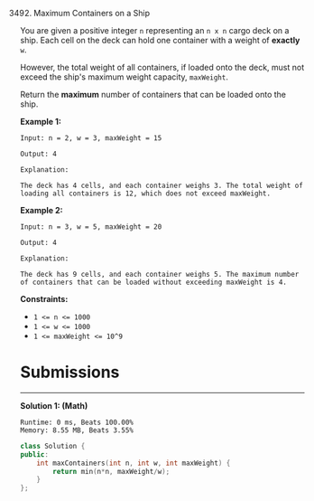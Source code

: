 3492. Maximum Containers on a Ship

You are given a positive integer `n` representing an `n x n` cargo deck on a ship. Each cell on the deck can hold one container with a weight of **exactly** `w`.

However, the total weight of all containers, if loaded onto the deck, must not exceed the ship's maximum weight capacity, `maxWeight`.

Return the **maximum** number of containers that can be loaded onto the ship.

 

**Example 1:**
```
Input: n = 2, w = 3, maxWeight = 15

Output: 4

Explanation:

The deck has 4 cells, and each container weighs 3. The total weight of loading all containers is 12, which does not exceed maxWeight.
```

**Example 2:**
```
Input: n = 3, w = 5, maxWeight = 20

Output: 4

Explanation:

The deck has 9 cells, and each container weighs 5. The maximum number of containers that can be loaded without exceeding maxWeight is 4.
```
 

**Constraints:**

* `1 <= n <= 1000`
* `1 <= w <= 1000`
* `1 <= maxWeight <= 10^9`

# Submissions
---
**Solution 1: (Math)**
```
Runtime: 0 ms, Beats 100.00%
Memory: 8.55 MB, Beats 3.55%
```
```c++
class Solution {
public:
    int maxContainers(int n, int w, int maxWeight) {
        return min(n*n, maxWeight/w);
    }
};
```
